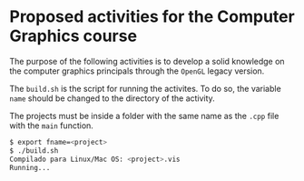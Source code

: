 # Proposed activities for the Computer Graphics course

The purpose of the following activities is to develop a solid knowledge on the computer graphics principals through the `OpenGL` legacy version.

The `build.sh` is the script for running the activites. To do so, the variable `name` should be changed to the directory of the activity.

The projects must be inside a folder with the same name as the `.cpp` file with the `main` function.

```bash
$ export fname=<project>
$ ./build.sh
Compilado para Linux/Mac OS: <project>.vis
Running...
```